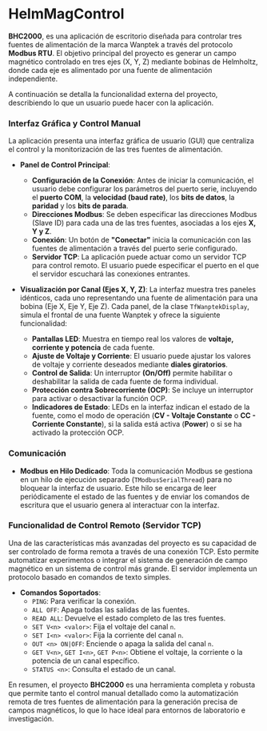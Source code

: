 # HelmMagControl
**BHC2000**, es una aplicación de escritorio diseñada para controlar tres fuentes de alimentación de la marca Wanptek a través del protocolo **Modbus RTU**. El objetivo principal del proyecto es generar un campo magnético controlado en tres ejes (X, Y, Z) mediante bobinas de Helmholtz, donde cada eje es alimentado por una fuente de alimentación independiente.

A continuación se detalla la funcionalidad externa del proyecto, describiendo lo que un usuario puede hacer con la aplicación.

### **Interfaz Gráfica y Control Manual**

La aplicación presenta una interfaz gráfica de usuario (GUI) que centraliza el control y la monitorización de las tres fuentes de alimentación.

* **Panel de Control Principal**:
    * **Configuración de la Conexión**: Antes de iniciar la comunicación, el usuario debe configurar los parámetros del puerto serie, incluyendo el **puerto COM**, la **velocidad (baud rate)**, los **bits de datos**, la **paridad** y los **bits de parada**.
    * **Direcciones Modbus**: Se deben especificar las direcciones Modbus (Slave ID) para cada una de las tres fuentes, asociadas a los ejes **X, Y y Z**.
    * **Conexión**: Un botón de **"Conectar"** inicia la comunicación con las fuentes de alimentación a través del puerto serie configurado.
    * **Servidor TCP**: La aplicación puede actuar como un servidor TCP para control remoto. El usuario puede especificar el puerto en el que el servidor escuchará las conexiones entrantes.

* **Visualización por Canal (Ejes X, Y, Z)**:
    La interfaz muestra tres paneles idénticos, cada uno representando una fuente de alimentación para una bobina (Eje X, Eje Y, Eje Z). Cada panel, de la clase `TfWanptekDisplay`, simula el frontal de una fuente Wanptek y ofrece la siguiente funcionalidad:
    * **Pantallas LED**: Muestra en tiempo real los valores de **voltaje, corriente y potencia** de cada fuente.
    * **Ajuste de Voltaje y Corriente**: El usuario puede ajustar los valores de voltaje y corriente deseados mediante **diales giratorios**.
    * **Control de Salida**: Un interruptor **(On/Off)** permite habilitar o deshabilitar la salida de cada fuente de forma individual.
    * **Protección contra Sobrecorriente (OCP)**: Se incluye un interruptor para activar o desactivar la función OCP.
    * **Indicadores de Estado**: LEDs en la interfaz indican el estado de la fuente, como el modo de operación (**CV - Voltaje Constante** o **CC - Corriente Constante**), si la salida está activa (**Power**) o si se ha activado la protección OCP.

### **Comunicación**

* **Modbus en Hilo Dedicado**: Toda la comunicación Modbus se gestiona en un hilo de ejecución separado (`TModbusSerialThread`) para no bloquear la interfaz de usuario. Este hilo se encarga de leer periódicamente el estado de las fuentes y de enviar los comandos de escritura que el usuario genera al interactuar con la interfaz.

### **Funcionalidad de Control Remoto (Servidor TCP)**

Una de las características más avanzadas del proyecto es su capacidad de ser controlado de forma remota a través de una conexión TCP. Esto permite automatizar experimentos o integrar el sistema de generación de campo magnético en un sistema de control más grande. El servidor implementa un protocolo basado en comandos de texto simples.

* **Comandos Soportados**:
    * `PING`: Para verificar la conexión.
    * `ALL OFF`: Apaga todas las salidas de las fuentes.
    * `READ ALL`: Devuelve el estado completo de las tres fuentes.
    * `SET V<n> <valor>`: Fija el voltaje del canal `n`.
    * `SET I<n> <valor>`: Fija la corriente del canal `n`.
    * `OUT <n> ON|OFF`: Enciende o apaga la salida del canal `n`.
    * `GET V<n>`, `GET I<n>`, `GET P<n>`: Obtiene el voltaje, la corriente o la potencia de un canal específico.
    * `STATUS <n>`: Consulta el estado de un canal.

En resumen, el proyecto **BHC2000** es una herramienta completa y robusta que permite tanto el control manual detallado como la automatización remota de tres fuentes de alimentación para la generación precisa de campos magnéticos, lo que lo hace ideal para entornos de laboratorio e investigación.
